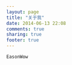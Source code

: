 ```yaml
---
layout: page
title: "关于我"
date: 2014-06-13 22:08
comments: true
sharing: true
footer: true
---
```


`EasonWow` 
